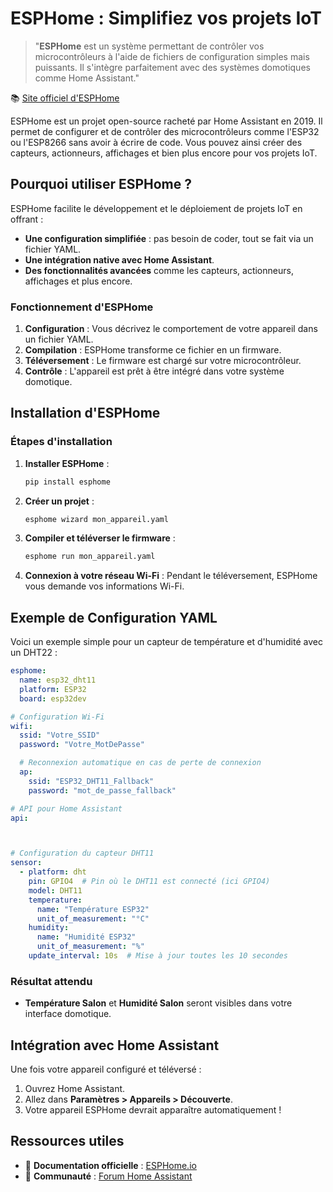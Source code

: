 # ESPHome : Simplifiez vos projets IoT

> "**ESPHome** est un système permettant de contrôler vos microcontrôleurs à l'aide de fichiers de configuration simples mais puissants. Il s'intègre parfaitement avec des systèmes domotiques comme Home Assistant."

📚 [Site officiel d'ESPHome](https://esphome.io/)

ESPHome est un projet open-source racheté par Home Assistant en 2019. Il permet de configurer et de contrôler des microcontrôleurs comme l'ESP32 ou l'ESP8266 sans avoir à écrire de code. Vous pouvez ainsi créer des capteurs, actionneurs, affichages et bien plus encore pour vos projets IoT.

## Pourquoi utiliser ESPHome ?

ESPHome facilite le développement et le déploiement de projets IoT en offrant :
- **Une configuration simplifiée** : pas besoin de coder, tout se fait via un fichier YAML.
- **Une intégration native avec Home Assistant**.
- **Des fonctionnalités avancées** comme les capteurs, actionneurs, affichages et plus encore.

### Fonctionnement d'ESPHome

1. **Configuration** : Vous décrivez le comportement de votre appareil dans un fichier YAML.
2. **Compilation** : ESPHome transforme ce fichier en un firmware.
3. **Téléversement** : Le firmware est chargé sur votre microcontrôleur.
4. **Contrôle** : L'appareil est prêt à être intégré dans votre système domotique.



## Installation d'ESPHome



### Étapes d'installation

1. **Installer ESPHome** :
   ```bash
   pip install esphome
   ```

2. **Créer un projet** :
   ```bash
   esphome wizard mon_appareil.yaml
   ```

3. **Compiler et téléverser le firmware** :
   ```bash
   esphome run mon_appareil.yaml
   ```

4. **Connexion à votre réseau Wi-Fi** : Pendant le téléversement, ESPHome vous demande vos informations Wi-Fi.



## Exemple de Configuration YAML

Voici un exemple simple pour un capteur de température et d'humidité avec un DHT22 :

```yaml
esphome:
  name: esp32_dht11
  platform: ESP32
  board: esp32dev

# Configuration Wi-Fi
wifi:
  ssid: "Votre_SSID"
  password: "Votre_MotDePasse"

  # Reconnexion automatique en cas de perte de connexion
  ap:
    ssid: "ESP32_DHT11_Fallback"
    password: "mot_de_passe_fallback"

# API pour Home Assistant
api:



# Configuration du capteur DHT11
sensor:
  - platform: dht
    pin: GPIO4  # Pin où le DHT11 est connecté (ici GPIO4)
    model: DHT11
    temperature:
      name: "Température ESP32"
      unit_of_measurement: "°C"
    humidity:
      name: "Humidité ESP32"
      unit_of_measurement: "%"
    update_interval: 10s  # Mise à jour toutes les 10 secondes

```

### Résultat attendu
- **Température Salon** et **Humidité Salon** seront visibles dans votre interface domotique.



## Intégration avec Home Assistant

Une fois votre appareil configuré et téléversé :
1. Ouvrez Home Assistant.
2. Allez dans **Paramètres > Appareils > Découverte**.
3. Votre appareil ESPHome devrait apparaître automatiquement !



## Ressources utiles

- 📖 **Documentation officielle** : [ESPHome.io](https://esphome.io/)
- 💬 **Communauté** : [Forum Home Assistant](https://community.home-assistant.io/)

